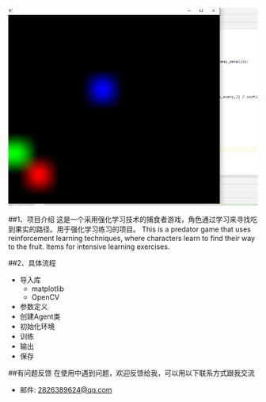 ![image](img/game_picture.png)

##1、项目介绍
这是一个采用强化学习技术的捕食者游戏，角色通过学习来寻找吃到果实的路径。用于强化学习练习的项目。
This is a predator game that uses reinforcement learning techniques, where characters learn to find their way to the fruit. Items for intensive learning exercises.

##2、具体流程

* 导入库
    *  matplotlib
    *  OpenCV
* 参数定义
* 创建Agent类
* 初始化环境
* 训练
* 输出
* 保存


##有问题反馈
在使用中遇到问题，欢迎反馈给我，可以用以下联系方式跟我交流

* 邮件: 2826389624@qq.com


